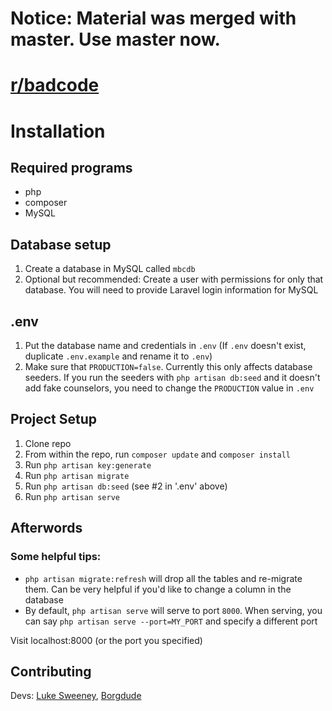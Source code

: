 # Notice: Material was merged with master. Use master now.

# [r/badcode](http://reddit.com/r/badcode)

# Installation

## Required programs
* php
* composer
* MySQL

## Database setup
1. Create a database in MySQL called `mbcdb`
2. Optional but recommended: Create a user with permissions for only that database. You will need to provide Laravel login information for MySQL

## .env

1. Put the database name and credentials in `.env` (If `.env` doesn't exist, duplicate `.env.example` and rename it to `.env`)
2. Make sure that `PRODUCTION=false`. Currently this only affects database seeders. If you run the seeders with `php artisan db:seed` and it doesn't add fake counselors, you need to change the `PRODUCTION` value in `.env`

## Project Setup
1. Clone repo
2. From within the repo, run `composer update` and `composer install`
3. Run `php artisan key:generate`
4. Run `php artisan migrate`
5. Run `php artisan db:seed` (see \#2 in '.env' above)
6. Run `php artisan serve`

## Afterwords
### Some helpful tips:
* `php artisan migrate:refresh` will drop all the tables and re-migrate them. Can be very helpful if you'd like to change a column in the database
* By default, `php artisan serve` will serve to port `8000`. When serving, you can say `php artisan serve --port=MY_PORT` and specify a different port

Visit localhost:8000 (or the port you specified)

## Contributing

Devs: [Luke Sweeney](https://github.com/SelectiveAlso), [Borgdude](https://github.com/Borgdude)
